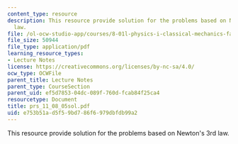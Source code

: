 ```yaml
---
content_type: resource
description: This resource provide solution for the problems based on Newton's 3rd
  law.
file: /ol-ocw-studio-app/courses/8-01l-physics-i-classical-mechanics-fall-2005/e753b51ad5f59bd786f6979dbfdb99a2_prs_11_08_05sol.pdf
file_size: 50944
file_type: application/pdf
learning_resource_types:
- Lecture Notes
license: https://creativecommons.org/licenses/by-nc-sa/4.0/
ocw_type: OCWFile
parent_title: Lecture Notes
parent_type: CourseSection
parent_uid: ef5d7853-04dc-089f-760d-fcab84f25ca4
resourcetype: Document
title: prs_11_08_05sol.pdf
uid: e753b51a-d5f5-9bd7-86f6-979dbfdb99a2
---
```

This resource provide solution for the problems based on Newton's 3rd law.
